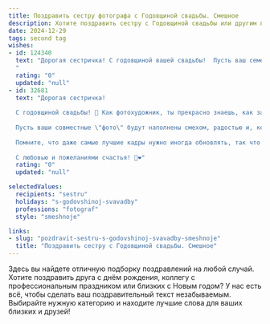 ```yaml
---
title: Поздравить сестру фотографа с Годовщиной свадьбы. Смешное
description: Хотите поздравить сестру с Годовщиной свадьбы или другим праздником? Наш ИИ создаст незабываемое поздравление, а вы обязательно выделитесь среди других.  
date: 2024-12-29
tags: second tag
wishes:
- id: 124340
  text: "Дорогая сестричка! С годовщиной вашей свадьбы!  Пусть ваш семейный фотоальбом пополняется только счастливыми снимками, а количество совместных селфи давно перевалило за миллион!  Желаю, чтобы ваш брак был таким же ярким и неповторимым, как ваши лучшие свадебные фотографии –  без засветов, смазанных моментов и неудачных ракурсов!  Счастья вам, любви и… новых классных кадров для вашего семейного архива!
  "
  rating: "0"
  updated: "null"
- id: 32681
  text: "Дорогая сестричка!
  
  С годовщиной свадьбы! 🥳 Как фотохудожник, ты прекрасно знаешь, как запечатлеть самые яркие моменты. Но сегодня я хочу напомнить, что не только фотография придаёт жизни цвет, но и ваша любовь, которая каждый день становится всё ярче!
  
  Пусть ваши совместные \"фото\" будут наполнены смехом, радостью и, конечно же, чётким фокусом на успех! Желаю, чтобы ваши отношения были как хорошая фотография — всегда в центре внимания, с понятным светом и без смазанности!
  
  Помните, что даже самые лучшие кадры нужно иногда обновлять, так что не забывайте о романтике и новых впечатлениях. А если что, всегда можно запустить новую фотосессию в стиле \"Улыбайтесь, мы счастливы!\".
  
  С любовью и пожеланиями счастья! 📸❤️"
  rating: "0"
  updated: "null"

selectedValues:
  recipients: "sestru"
  holidays: "s-godovshinoj-svavadby"
  professions: "fotograf"
  style: "smeshnoje"

links:
- slug: "pozdravit-sestru-s-godovshinoj-svavadby-smeshnoje"
  title: "Поздравить сестру с Годовщиной свадьбы. Смешное"
---
```


Здесь вы найдете отличную подборку поздравлений на любой случай.
Хотите поздравить друга с днём рождения, коллегу с профессиональным праздником или близких с Новым годом? У нас есть всё, чтобы сделать ваш поздравительный текст незабываемым. Выбирайте нужную категорию и находите лучшие слова для ваших близких и друзей!
